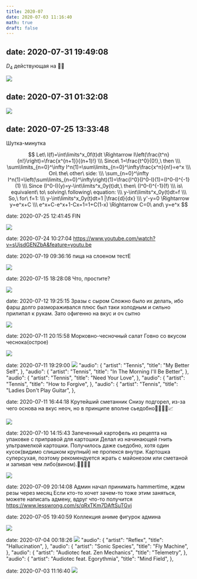 ```yaml
---
title: 2020-07
date: 2020-07-03 11:16:40
math: true
draft: false
---
```


## date: 2020-07-31 19:49:08
$D_4$ действующая на 👌🏻

![](/img/vk/eE3z77jBV6U.jpg)

## date: 2020-07-31 01:32:08
![](/img/vk/0iGqsaZi2CY.jpg)

## date: 2020-07-25 13:33:48
Шутка-минутка

$$
Let\ I(f)=\int\limits^x_0f(t)dt \Rightarrow I\left(\frac{t^n}{n!}\right)=\frac{x^{n+1}}{(n+1)!} \\\
Since\ 1=\frac{t^0}{0!},\ then \\\
\sum\limits_{n=0}^\infty I^n(1)=\sum\limits_{n=0}^\infty\frac{x^n}{n!}=e^x \\\
On\ the\ other\ side: \\\
\sum_{n=0}^\infty I^n(1)=\left(\sum\limits_{n=0}^\infty\right)(1)=\frac{I^0}{I^0-I}(1)=(I^0-I)^{-1}(1) \\\
Since (I^0-I)(y)=y-\int\limits^x_0y(t)dt,\ then\ (I^0-I)^{-1}(f) \\\
is\ equivalent\ to\ solving\ following\ equation: \\\
y-\int\limits^x_0y(t)dt=f \\\
So,\ for\ f=1: \\\
y-\int\limits^x_0y(t)dt=1 |\frac{d}{dx} \\\
y'-y=0 \Rightarrow y=e^x+C \\\
e^x+C-e^x+1-Cx=1=1+C(1-x) \Rightarrow C=0\ and\ y=e^x
$$

date: 2020-07-25 12:41:45
FIN

![](/img/vk/LqmznQAokoc.jpg)

date: 2020-07-24 10:27:04
https://www.youtube.com/watch?v=sUjsdGENZbA&feature=youtu.be

date: 2020-07-19 09:36:16
пица на слоеном тестЕ

![](/img/vk/8TAxd7Uq_rw.jpg)

date: 2020-07-15 18:28:08
Что, простите?

![](/img/vk/h68h5-Dyl-s.jpg)

date: 2020-07-12 19:25:15
Зразы с сыром
Сложно было их делать, ибо фарш долго размораживался плюс был таки холодным и сильно прилипал к рукам. Зато офигенно на вкус и оч сытно

![](/img/vk/fLHDs08by3s.jpg)

date: 2020-07-11 20:15:58
Морковно-чесночный салат
Говно со вкусом чеснока(острое)

![](/img/vk/QhVNu6lw7SU.jpg)

date: 2020-07-11 19:29:00
![](/img/vk/fPQs22ufDTo.jpg)
      "audio": {
        "artist": "Tennis",
        "title": "My Better Self",
      },
      "audio": {
        "artist": "Tennis",
        "title": "In The Morning I'll Be Better",
      },
      "audio": {
        "artist": "Tennis",
        "title": "Need Your Love",
      },
      "audio": {
        "artist": "Tennis",
        "title": "How to Forgive",
      },
      "audio": {
        "artist": "Tennis",
        "title": "Ladies Don't Play Guitar",
      },

date: 2020-07-11 16:44:18
Крутейший сметанник
Снизу подгорел, из-за чего основа на вкус неоч, но в принципе вполне сьедобно👍🏻👉🏻📈

![](/img/vk/Xc4sl6jSrak.jpg)

date: 2020-07-10 14:15:43
Запеченный картофель из рецепта на упаковке с приправой для картошки
Делал из начинающей гнить ультрамелкой картошки. Получилось даже сьедобно, хотя один кусок(видимо слишком крупный) не пропекся внутри. Картошка суперсухая, поэтому рекомендуется жрать с майонезом или сметаной и запивая чем либо(вином).👍🏻🍓💋

![](/img/vk/F606o42hZ7o.jpg)

date: 2020-07-09 20:14:08
Админ начал принимать hammertime, ждем резы через месяц
Если кто-то хочет зачем-то тоже этим заняться, можете написать адмену, вдруг что-то получится
https://www.lesswrong.com/s/qRxTKm7DAftSuTGvj

date: 2020-07-05 19:40:59
Коллекция аниме фигурок админа

![](/img/vk/UFOeVdltNx4.jpg)

date: 2020-07-04 00:18:26
![](/img/vk/4Pfhfv69siY.jpg)
      "audio": {
        "artist": "Reflex",
        "title": "Hallucination",
      },
      "audio": {
        "artist": "Sonic Species",
        "title": "Fly Machine",
      },
      "audio": {
        "artist": "Audiotec feat. Zen Mechanics",
        "title": "Telemetry",
      },
      "audio": {
        "artist": "Audiotec feat. Egorythmia",
        "title": "Mind Field",
      },

date: 2020-07-03 11:16:40
![](/img/vk/L4tTyXzUoa4.jpg)
